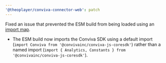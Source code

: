 ```yaml
---
'@theoplayer/conviva-connector-web': patch
---
```


Fixed an issue that prevented the ESM build from being loaded using an [import map](https://developer.mozilla.org/en-US/docs/Web/HTML/Reference/Elements/script/type/importmap).
  - The ESM build now imports the Conviva SDK using a default import (`import Conviva from '@convivainc/conviva-js-coresdk'`)
    rather than a named import (`import { Analytics, Constants } from '@convivainc/conviva-js-coresdk'`).

